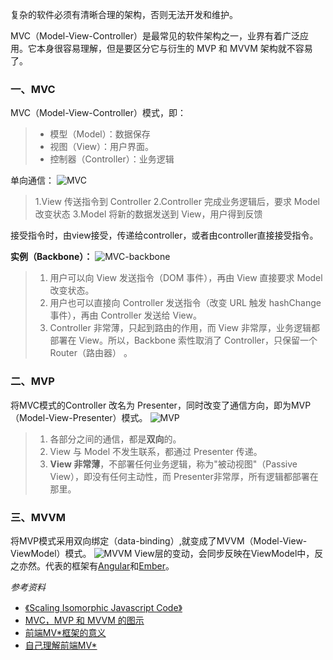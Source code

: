 复杂的软件必须有清晰合理的架构，否则无法开发和维护。

MVC（Model-View-Controller）是最常见的软件架构之一，业界有着广泛应用。它本身很容易理解，但是要区分它与衍生的 MVP 和 MVVM 架构就不容易了。

### 一、MVC

MVC（Model-View-Controller）模式，即：

> - 模型（Model）：数据保存
> - 视图（View）：用户界面。
> - 控制器（Controller）：业务逻辑

单向通信：
![MVC](http://image.beekka.com/blog/2015/bg2015020105.png)

> 1.View 传送指令到 Controller
> 2.Controller 完成业务逻辑后，要求 Model 改变状态
> 3.Model 将新的数据发送到 View，用户得到反馈

接受指令时，由view接受，传递给controller，或者由controller直接接受指令。

**实例（Backbone）：**
![MVC-backbone](http://image.beekka.com/blog/2015/bg2015020108.png)

> 1. 用户可以向 View 发送指令（DOM 事件），再由 View 直接要求 Model 改变状态。
> 2. 用户也可以直接向 Controller 发送指令（改变 URL 触发 hashChange 事件），再由 Controller 发送给 View。
> 3. Controller 非常薄，只起到路由的作用，而 View 非常厚，业务逻辑都部署在 View。所以，Backbone 索性取消了 Controller，只保留一个 Router（路由器） 。
### 二、MVP

将MVC模式的Controller 改名为 Presenter，同时改变了通信方向，即为MVP（Model-View-Presenter）模式。
![MVP](https://cloud.githubusercontent.com/assets/9364793/13388021/7103bd56-def7-11e5-8bec-1ca4c069d2ee.png)

> 1. 各部分之间的通信，都是**双向**的。
> 2. View 与 Model 不发生联系，都通过 Presenter 传递。
> 3. **View 非常薄**，不部署任何业务逻辑，称为"被动视图"（Passive View），即没有任何主动性，而 Presenter非常厚，所有逻辑都部署在那里。
### 三、MVVM

将MVP模式采用双向绑定（data-binding）,就变成了MVVM（Model-View-ViewModel）模式。
![MVVM](http://image.beekka.com/blog/2015/bg2015020110.png)
View层的变动，会同步反映在ViewModel中，反之亦然。代表的框架有[Angular](https://angularjs.org/)和[Ember](http://emberjs.com/)。

_参考资料_
- [《Scaling Isomorphic Javascript Code》](http://blog.nodejitsu.com/scaling-isomorphic-javascript-code/)
- [MVC，MVP 和 MVVM 的图示](http://www.ruanyifeng.com/blog/2015/02/mvcmvp_mvvm.html)
- [前端MV*框架的意义](http://www.ituring.com.cn/article/59237)
- [自己理解前端MV*](http://www.tuicool.com/articles/aMza63b)
